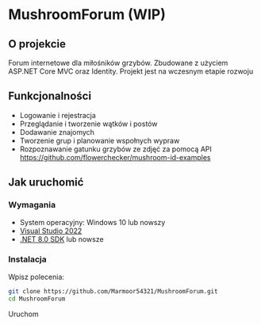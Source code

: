 # MushroomForum (WIP)
## O projekcie  
Forum internetowe dla miłośników grzybów. Zbudowane z użyciem ASP.NET Core MVC oraz Identity. Projekt jest na wczesnym etapie rozwoju
## Funkcjonalności
- Logowanie i rejestracja
- Przeglądanie i tworzenie wątków i postów
- Dodawanie znajomych
- Tworzenie grup i planowanie wspołnych wypraw
- Rozpoznawanie gatunku grzybów ze zdjęć za pomocą API https://github.com/flowerchecker/mushroom-id-examples
## Jak uruchomić
### Wymagania
- System operacyjny: Windows 10 lub nowszy 
- [Visual Studio 2022](https://visualstudio.microsoft.com/)
- [.NET 8.0 SDK](https://dotnet.microsoft.com/download) lub nowsze
### Instalacja
Wpisz polecenia:
```bash
git clone https://github.com/Marmoor54321/MushroomForum.git
cd MushroomForum
```
Uruchom
